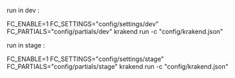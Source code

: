 run in dev :

FC_ENABLE=1 
FC_SETTINGS="config/settings/dev"
FC_PARTIALS="config/partials/dev" 
krakend run -c "config/krakend.json" 



run in stage :

FC_ENABLE=1 
FC_SETTINGS="config/settings/stage"
FC_PARTIALS="config/partials/stage" 
krakend run -c "config/krakend.json" 